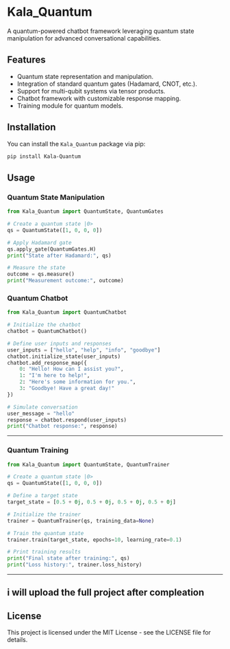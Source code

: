 

# Kala_Quantum

A quantum-powered chatbot framework leveraging quantum state manipulation for advanced conversational capabilities.

## Features

- Quantum state representation and manipulation.
- Integration of standard quantum gates (Hadamard, CNOT, etc.).
- Support for multi-qubit systems via tensor products.
- Chatbot framework with customizable response mapping.
- Training module for quantum models.

## Installation

You can install the `Kala_Quantum` package via pip:

```bash
pip install Kala-Quantum
```

## Usage

### Quantum State Manipulation

```python
from Kala_Quantum import QuantumState, QuantumGates

# Create a quantum state |0>
qs = QuantumState([1, 0, 0, 0])

# Apply Hadamard gate
qs.apply_gate(QuantumGates.H)
print("State after Hadamard:", qs)

# Measure the state
outcome = qs.measure()
print("Measurement outcome:", outcome)
```

### Quantum Chatbot

```python
from Kala_Quantum import QuantumChatbot

# Initialize the chatbot
chatbot = QuantumChatbot()

# Define user inputs and responses
user_inputs = ["hello", "help", "info", "goodbye"]
chatbot.initialize_state(user_inputs)
chatbot.add_response_map({
    0: "Hello! How can I assist you?",
    1: "I'm here to help!",
    2: "Here's some information for you.",
    3: "Goodbye! Have a great day!"
})

# Simulate conversation
user_message = "hello"
response = chatbot.respond(user_inputs)
print("Chatbot response:", response)
```
---
### Quantum Training

```python
from Kala_Quantum import QuantumState, QuantumTrainer

# Create a quantum state |0>
qs = QuantumState([1, 0, 0, 0])

# Define a target state
target_state = [0.5 + 0j, 0.5 + 0j, 0.5 + 0j, 0.5 + 0j]

# Initialize the trainer
trainer = QuantumTrainer(qs, training_data=None)

# Train the quantum state
trainer.train(target_state, epochs=10, learning_rate=0.1)

# Print training results
print("Final state after training:", qs)
print("Loss history:", trainer.loss_history)
```
---
## i will upload the full project after compleation
## License

This project is licensed under the MIT License - see the LICENSE file for details.
